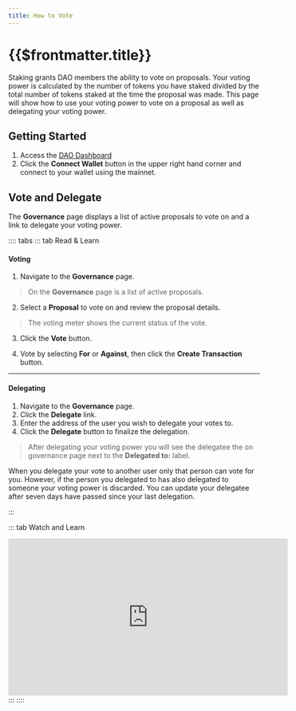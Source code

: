 ```yaml
---
title: How to Vote
---
```


# {{$frontmatter.title}}

<TocHeader />
<TOC class="table-of-contents" :include-level="[2,3]" />

Staking grants DAO members the ability to vote on proposals. Your voting power is calculated by the number of tokens you have staked divided by the total number of tokens staked at the time the proposal was made. This page will show how to use your voting power to vote on a proposal as well as delegating your voting power.

## Getting Started

1. Access the [DAO Dashboard](https://api3.eth.link/)
2. Click the **Connect Wallet** button in the upper right hand corner and connect to your wallet using the mainnet.

<!-------------------------->
## Vote and Delegate

  The **Governance** page displays a list of active proposals to vote on and a link to delegate your voting power.

  :::: tabs
  ::: tab Read & Learn

  #### Voting

  1. Navigate to the  **Governance** page.

  > On the **Governance** page is a list of active proposals.

  2. Select a **Proposal** to vote on and review the proposal details.
  
  > The voting meter shows the current status of the vote.

  3. Click the **Vote** button.

  4. Vote by selecting **For** or **Against**, then click the **Create Transaction** button.

  ---
  #### Delegating

  1. Navigate to the  **Governance** page.
  2. Click the **Delegate** link.
  3. Enter the address of the user you wish to delegate your votes to.
  4. Click the **Delegate** button to finalize the delegation.
  > After delegating your voting power you will see the delegatee the on governance page next to the **Delegated to:** label.

  When you delegate your vote to another user only that person can vote for you. However, if the person you delegated to has also delegated to someone your voting power is discarded. You can update your delegatee after seven days have passed since your last delegation.

  :::

  ::: tab Watch and Learn
<iframe width="560" height="315" src="https://www.youtube.com/embed/K_EZFMjXUPA" title="YouTube video player" frameborder="0" allow="accelerometer; autoplay; clipboard-write; encrypted-media; gyroscope; picture-in-picture" allowfullscreen></iframe>
  :::
  ::::


